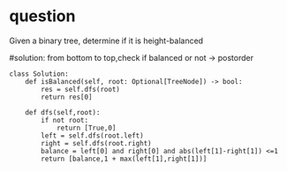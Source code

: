 # question

Given a binary tree, determine if it is height-balanced


#solution:
from bottom to top,check if balanced or not -> postorder

```
class Solution:
    def isBalanced(self, root: Optional[TreeNode]) -> bool:
        res = self.dfs(root)
        return res[0]

    def dfs(self,root):
        if not root:
            return [True,0]
        left = self.dfs(root.left)
        right = self.dfs(root.right)
        balance = left[0] and right[0] and abs(left[1]-right[1]) <=1
        return [balance,1 + max(left[1],right[1])]
```

